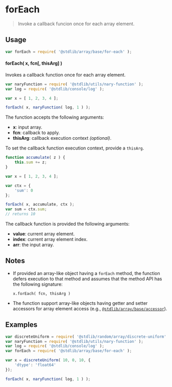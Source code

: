 <!--

@license Apache-2.0

Copyright (c) 2025 The Stdlib Authors.

Licensed under the Apache License, Version 2.0 (the "License");
you may not use this file except in compliance with the License.
You may obtain a copy of the License at

   http://www.apache.org/licenses/LICENSE-2.0

Unless required by applicable law or agreed to in writing, software
distributed under the License is distributed on an "AS IS" BASIS,
WITHOUT WARRANTIES OR CONDITIONS OF ANY KIND, either express or implied.
See the License for the specific language governing permissions and
limitations under the License.

-->

# forEach

> Invoke a callback funcion once for each array element.

<!-- Section to include introductory text. Make sure to keep an empty line after the intro `section` element and another before the `/section` close. -->

<section class="intro">

</section>

<!-- /.intro -->

<!-- Package usage documentation. -->

<section class="usage">

## Usage

```javascript
var forEach = require( '@stdlib/array/base/for-each' );
```

#### forEach( x, fcn\[, thisArg] )

Invokes a callback function once for each array element.

```javascript
var naryFunction = require( '@stdlib/utils/nary-function' );
var log = require( '@stdlib/console/log' );

var x = [ 1, 2, 3, 4 ];

forEach( x, naryFunction( log, 1 ) );
```

The function accepts the following arguments:

-   **x**: input array.
-   **fcn**: callback to apply.
-   **thisArg**: callback execution context _(optional)_.

To set the callback function execution context, provide a `thisArg`.

<!-- eslint-disable no-invalid-this -->

```javascript
function accumulate( z ) {
    this.sum += z;
}

var x = [ 1, 2, 3, 4 ];

var ctx = {
    'sum': 0
};

forEach( x, accumulate, ctx );
var sum = ctx.sum;
// returns 10
```

The callback function is provided the following arguments:

-   **value**: current array element.
-   **index**: current array element index.
-   **arr**: the input array.

</section>

<!-- /.usage -->

<!-- Package usage notes. Make sure to keep an empty line after the `section` element and another before the `/section` close. -->

<section class="notes">

## Notes

-   If provided an array-like object having a `forEach` method, the function defers execution to that method and assumes that the method API has the following signature:

    ```text
    x.forEach( fcn, thisArg )
    ```

-   The function support array-like objects having getter and setter accessors for array element access (e.g., [`@stdlib/array/base/accessor`][@stdlib/array/base/accessor]).

</section>

<!-- /.notes -->

<!-- Package usage examples. -->

<section class="examples">

## Examples

<!-- eslint no-undef: "error" -->

```javascript
var discreteUniform = require( '@stdlib/random/array/discrete-uniform' );
var naryFunction = require( '@stdlib/utils/nary-function' );
var log = require( '@stdlib/console/log' );
var forEach = require( '@stdlib/array/base/for-each' );

var x = discreteUniform( 10, 0, 10, {
    'dtype': 'float64'
});

forEach( x, naryFunction( log, 1 ) );
```

</section>

<!-- /.examples -->

<!-- Section to include cited references. If references are included, add a horizontal rule *before* the section. Make sure to keep an empty line after the `section` element and another before the `/section` close. -->

<section class="references">

</section>

<!-- /.references -->

<!-- Section for related `stdlib` packages. Do not manually edit this section, as it is automatically populated. -->

<section class="related">

</section>

<!-- /.related -->

<!-- Section for all links. Make sure to keep an empty line after the `section` element and another before the `/section` close. -->

<section class="links">

[@stdlib/array/base/accessor]: https://github.com/stdlib-js/array/tree/main/base/accessor

</section>

<!-- /.links -->
